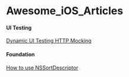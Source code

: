 # Awesome_iOS_Articles

#### UI Testing

[Dynamic UI Testing HTTP Mocking](http://swiftpearls.com/dynamic-ui-testing-http-mocking.html)


#### Foundation
[How to use NSSortDescriptor](https://nshipster.com/nssortdescriptor)
